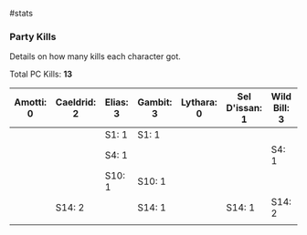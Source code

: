 #stats 
### Party Kills

Details on how many kills each character got.

Total PC Kills:  **13**

| Amotti: 0 | Caeldrid: 2 | Elias: 3 | Gambit: 3 | Lythara: 0 | Sel D'issan: 1 | Wild Bill: 3 | NPCs: 1 |
| --------- | ----------- | -------- | --------- | ---------- | -------------- | ------------ | ------- |
|           |             | S1: 1    | S1: 1     |            |                |              |         |
|           |             | S4: 1    |           |            |                | S4: 1        | S4: 1   |
|           |             | S10: 1   | S10: 1    |            |                |              |         |
|           | S14: 2      |          | S14: 1    |            | S14: 1         | S14: 2       |         |
|           |             |          |           |            |                |              |         |